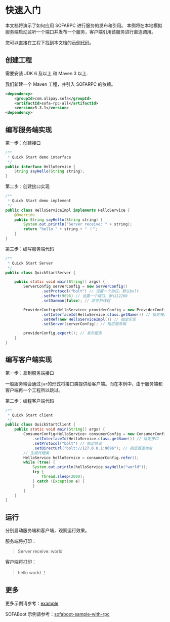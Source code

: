 # 快速入门

本文档将演示了如何应用 SOFARPC 进行服务的发布和引用。
本例将在本地模拟服务端启动监听一个端口并发布一个服务，客户端引用该服务进行直连调用。

您可以直接在工程下找到本文档的[示例代码](https://github.com/alipay/sofa-rpc/tree/master/example/src/test/java/com/alipay/sofa/rpc/quickstart)。

## 创建工程
需要安装 JDK 6 及以上 和 Maven 3 以上.

我们新建一个 Maven 工程，并引入 SOFARPC 的依赖。

```xml
<dependency>
    <groupId>com.alipay.sofa</groupId>
    <artifactId>sofa-rpc-all</artifactId>
    <version>5.3.1</version>
<dependency>
```


## 编写服务端实现
第一步：创建接口

```java
/**
 * Quick Start demo interface
 */
public interface HelloService {
    String sayHello(String string);
}
```

第二步：创建接口实现

```java
/**
 * Quick Start demo implement
 */
public class HelloServiceImpl implements HelloService {
    @Override
    public String sayHello(String string) {
        System.out.println("Server receive: " + string);
        return "hello " + string + " ！";
    }
}
```

第三步：编写服务端代码

```java
/**
 * Quick Start Server
 */
public class QuickStartServer {

    public static void main(String[] args) {
        ServerConfig serverConfig = new ServerConfig()
                .setProtocol("bolt") // 设置一个协议，默认bolt
                .setPort(9696) // 设置一个端口，默认12200
                .setDaemon(false); // 非守护线程

        ProviderConfig<HelloService> providerConfig = new ProviderConfig<HelloService>()
                .setInterfaceId(HelloService.class.getName()) // 指定接口
                .setRef(new HelloServiceImpl()) // 指定实现
                .setServer(serverConfig); // 指定服务端

        providerConfig.export(); // 发布服务
    }
}
```

## 编写客户端实现
第一步：拿到服务端接口

一般服务端会通过`jar`的形式将接口类提供给客户端。而在本例中，由于服务端和客户端再一个工程所以跳过。

第二步：编程客户端代码

```java
/**
 * Quick Start client
 */
public class QuickStartClient {
    public static void main(String[] args) {
        ConsumerConfig<HelloService> consumerConfig = new ConsumerConfig<HelloService>()
            .setInterfaceId(HelloService.class.getName()) // 指定接口
            .setProtocol("bolt") // 指定协议
            .setDirectUrl("bolt://127.0.0.1:9696"); // 指定直连地址
        // 生成代理类
        HelloService helloService = consumerConfig.refer();
        while (true) {
            System.out.println(helloService.sayHello("world"));
            try {
                Thread.sleep(2000);
            } catch (Exception e) {
            }
        }
    }
}
```

## 运行
分别启动服务端和客户端，观察运行效果。

服务端将打印：

> Server receive: world

客户端将打印：

> hello world ！


## 更多
更多示例请参考：[example](https://github.com/alipay/sofa-rpc/tree/master/example)

SOFABoot 示例请参考：[sofaboot-sample-with-rpc](https://github.com/alipay/sofa-boot/tree/master/sofaboot-samples/sofaboot-sample-with-rpc)